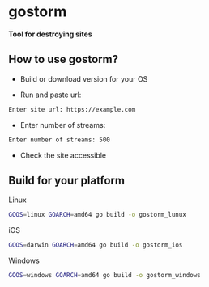 # gostorm

**Tool for destroying sites**

## How to use gostorm?

- Build or download version for your OS

- Run and paste url:
```bash
Enter site url: https://example.com
```
- Enter number of streams:

```bash
Enter number of streams: 500
```

- Check the site accessible

## Build for your platform

Linux

```bash
GOOS=linux GOARCH=amd64 go build -o gostorm_lunux
```

iOS

```bash
GOOS=darwin GOARCH=amd64 go build -o gostorm_ios
```

Windows

```bash
GOOS=windows GOARCH=amd64 go build -o gostorm_windows
```
